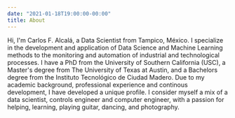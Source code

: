 ```yaml
---
date: "2021-01-18T19:00:00-00:00"
title: About
---
```


Hi, I'm Carlos F. Alcalá, a Data Scientist from Tampico, México. I specialize in the development and application of Data Science and Machine Learning methods to the monitoring and automation of industrial and technological processes. I have a PhD from the University of Southern California (USC), a Master's degree from The University of Texas at Austin, and a Bachelors degree from the Instituto Tecnológico de Ciudad Madero. Due to my academic background, professional experience and continous development, I have developed a unique profile. I consider myself  a mix of a data scientist, controls engineer and computer engineer, with a passion for helping, learning, playing guitar, dancing, and photography.
